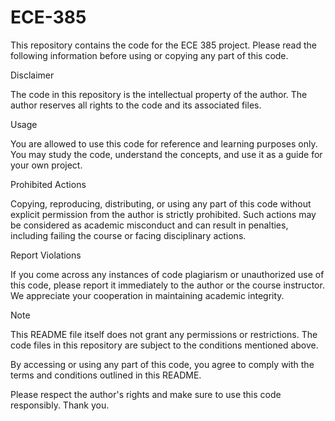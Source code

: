# ECE-385

This repository contains the code for the ECE 385 project. Please read the following information before using or copying any part of this code.

Disclaimer

The code in this repository is the intellectual property of the author. The author reserves all rights to the code and its associated files.

Usage

You are allowed to use this code for reference and learning purposes only. You may study the code, understand the concepts, and use it as a guide for your own project.

Prohibited Actions

Copying, reproducing, distributing, or using any part of this code without explicit permission from the author is strictly prohibited. Such actions may be considered as academic misconduct and can result in penalties, including failing the course or facing disciplinary actions.

Report Violations

If you come across any instances of code plagiarism or unauthorized use of this code, please report it immediately to the author or the course instructor. We appreciate your cooperation in maintaining academic integrity.

Note

This README file itself does not grant any permissions or restrictions. The code files in this repository are subject to the conditions mentioned above.

By accessing or using any part of this code, you agree to comply with the terms and conditions outlined in this README.

Please respect the author's rights and make sure to use this code responsibly. Thank you.
